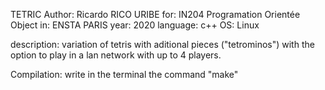 TETRIC
Author:             Ricardo RICO URIBE
for:                IN204 Programation Orientée Object
in:                 ENSTA PARIS
year:               2020
language:           c++
OS:                 Linux

description:
    variation of tetris with aditional pieces ("tetrominos") with the option to play in a lan network with up to 4 players.

Compilation:
    write in the terminal the command "make"